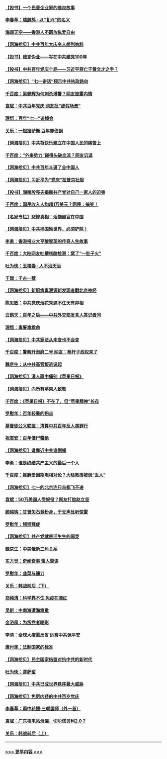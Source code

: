 #### [【投书】一个民营企业家的维权故事](../pages/nsc993/n13070932.md?t=07062051) 
#### [李春草：瑞鹧鸪 · 以“复兴”的名义](../pages/nsc993/n13069984.md?t=07062051) 
#### [海阔天空——香港人不羁放纵爱自由](../pages/nsc993/n13069407.md?t=07062051) 
#### [【网海拾贝】中共百年大庆令人想到纳粹](../pages/nsc993/n13068483.md?t=07062051) 
#### [【投书】贱党伪业——写在中共建党100年](../pages/nsc993/n13067843.md?t=07062051) 
#### [【投书】中共百年党庆个屁——习近平将亡于黄文才之手？](../pages/nsc993/n13067425.md?t=07062051) 
#### [【网海拾贝】“七一讲话”预示中共执政路向](../pages/nsc993/n13066434.md?t=07062051) 
#### [千百度：梁健辉为何刺杀港警？网友披露内情](../pages/nsc993/n13066979.md?t=07062051) 
#### [袁斌：中共百年党庆 网友批“虚假场景”](../pages/nsc993/n13066385.md?t=07062051) 
#### [理悟：百年“七一”追悼会](../pages/nsc993/n13066106.md?t=07062051) 
#### [关乐：一根拴驴橛 百年罪债锅](../pages/nsc993/n13066089.md?t=07062051) 
#### [【网海拾贝】中共将快乐建立在中国人民的痛苦上](../pages/nsc993/n13064939.md?t=07062051) 
#### [千百度：“外来势力”碰得头破血流？网友讥讽](../pages/nsc993/n13064878.md?t=07062051) 
#### [【网海拾贝】中共百年斗遍了全中国人](../pages/nsc993/n13060020.md?t=07062051) 
#### [【网海拾贝】习近平为“党庆”拉普京壮胆](../pages/nsc993/n13057781.md?t=07062051) 
#### [【投书】湖南殷亮夫揭露共产党对自己一家人的迫害](../pages/nsc993/n13057744.md?t=07062051) 
#### [千百度：国民收入人均超1万美元？网民：搞笑！](../pages/nsc993/n13057692.md?t=07062051) 
#### [【名家专栏】悲惨真相：活摘器官在中国](../pages/nsc993/n13056611.md?t=07062051) 
#### [【网海拾贝】中共祸国殃世界，必须铲除！](../pages/nsc993/n13056011.md?t=07062051) 
#### [李勇：香港报业大亨黎智英的传奇人生故事](../pages/nsc993/n13055258.md?t=07062051) 
#### [千百度：大陆网友吐槽核酸检测：窝了“一肚子火”](../pages/nsc993/n13055194.md?t=07062051) 
#### [吐为快：玉楼春 · 人不治天治](../pages/nsc993/n13054028.md?t=07062051) 
#### [千瑞：千古一孽](../pages/nsc993/n13054016.md?t=07062051) 
#### [【网海拾贝】新冠病毒溯源新发现直戳北京神经](../pages/nsc993/n13052425.md?t=07062051) 
#### [陈思敏：中共党庆烟花秀遮不住天有异相](../pages/nsc993/n13052020.md?t=07062051) 
#### [云鹤天：百年之后——中共外交部发言人答记者问](../pages/nsc993/n13051604.md?t=07062051) 
#### [理悟：毒誓难救命](../pages/nsc993/n13051601.md?t=07062051) 
#### [【网海拾贝】中共家法从未变也不会变](../pages/nsc993/n13050366.md?t=07062051) 
#### [千百度：警察升港府二号 网友：枪杆子政权来了](../pages/nsc993/n13050261.md?t=07062051) 
#### [魏京生：从中共高官叛逃说起](../pages/nsc993/n13048997.md?t=07062051) 
#### [【网海拾贝】港人雨中痛别《苹果日报》](../pages/nsc993/n13048941.md?t=07062051) 
#### [【网海拾贝】向所有苹果人致敬](../pages/nsc993/n13046795.md?t=07062051) 
#### [千百度：《苹果日报》不在了，但“苹果精神”长存](../pages/nsc993/n13046703.md?t=07062051) 
#### [罗慰年：百年较量的拐点](../pages/nsc993/n13046542.md?t=07062051) 
#### [基督徒公义联盟：清算中共百年反人类罪行](../pages/nsc993/n13046499.md?t=07062051) 
#### [祝君安：百年僵尸罄绝](../pages/nsc993/n13045595.md?t=07062051) 
#### [【网海拾贝】谁靠近中共谁倒楣](../pages/nsc993/n13044667.md?t=07062051) 
#### [李勇：谁是终结共产主义的最后一个人](../pages/nsc993/n13044397.md?t=07062051) 
#### [千百度：推翻爱因斯坦相对论？大陆教授被讽“丢人”](../pages/nsc993/n13043908.md?t=07062051) 
#### [【网海拾贝】七一的北京连只鸟都飞不进](../pages/nsc993/n13041377.md?t=07062051) 
#### [袁斌：50万美国人受奴役？网友打脸赵立坚](../pages/nsc993/n13041330.md?t=07062051) 
#### [颜纯钩：甘冒矢石竟粉身，于无声处听惊雷](../pages/nsc993/n13041140.md?t=07062051) 
#### [罗慰年：猪崇拜症](../pages/nsc993/n13041071.md?t=07062051) 
#### [【网海拾贝】共产党就是活生生的邪灵](../pages/nsc993/n13036627.md?t=07062051) 
#### [魏京生：中美俄新三角关系](../pages/nsc993/n13035986.md?t=07062051) 
#### [东方觉：奇闻奇事 雷人雷语](../pages/nsc993/n13035878.md?t=07062051) 
#### [罗慰年：韭菜与镰刀](../pages/nsc993/n13034374.md?t=07062051) 
#### [关乐：韩战前后（下）](../pages/nsc993/n13034113.md?t=07062051) 
#### [郑纯清：科学靠不住 免疫在漂红](../pages/nsc993/n13034093.md?t=07062051) 
#### [吴新：中南海遭海难重](../pages/nsc993/n13034084.md?t=07062051) 
#### [金浴凤：为叛党者喝彩](../pages/nsc993/n13034058.md?t=07062051) 
#### [李清：全球大疫需反省 远离中共保平安](../pages/nsc993/n13033784.md?t=07062051) 
#### [唐付民：法制国家的标准](../pages/nsc993/n13032944.md?t=07062051) 
#### [【网海拾贝】民主国家结盟对抗中共的新时代](../pages/nsc993/n13031717.md?t=07062051) 
#### [吐为快：菩萨蛮](../pages/nsc993/n13030033.md?t=07062051) 
#### [【网海拾贝】中共已成世界秩序最大威胁](../pages/nsc993/n13028138.md?t=07062051) 
#### [【网海拾贝】色厉内荏的中共百岁党庆](../pages/nsc993/n13025582.md?t=07062051) 
#### [李春草：雨中花慢‧三朝国师（外一首）](../pages/nsc993/n13025567.md?t=07062051) 
#### [袁斌：广东核电站泄漏，切尔诺贝利2.0？](../pages/nsc993/n13025475.md?t=07062051) 
#### [关乐：韩战前后（上）](../pages/nsc993/n13025387.md?t=07062051) 

----
#### [ >>> 更早内容 <<< ](../indexes/nsc993-earlier.md)

